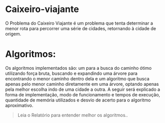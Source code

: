 # Caixeiro-viajante

O Problema do Caixeiro Viajante é um problema que tenta determinar a menor rota para percorrer 
uma série de cidades, retornando à cidade de origem.



# Algoritmos:
Os algoritmos implementados são: um para a busca do caminho ótimo utilizando força bruta, buscando
e expandindo uma árvore para encontrando o menor caminho dentro dela e um algoritmo que busca
apenas pelo menor caminho diretamente em uma árvore, optando apenas pela melhor escolha indo de
uma cidade a outra. A seguir será explicado a forma de implementação, modo de funcionamento e
tempos de execução, quantidade de memória utilizados e desvio de acerto para o algoritmo
aproximativo.



>Leia o Relatório para entender melhor os algoritmos..
